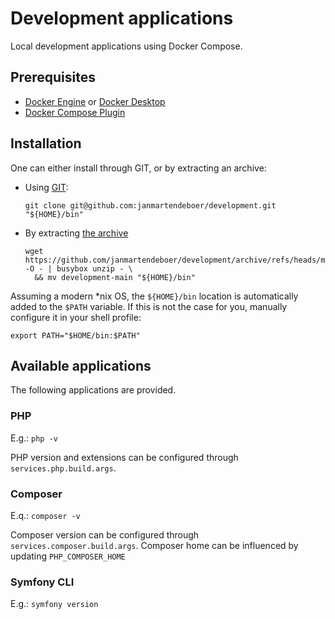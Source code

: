 # Development applications

Local development applications using Docker Compose.

## Prerequisites

- [Docker Engine](https://docs.docker.com/engine/install/) or [Docker Desktop](https://www.docker.com/products/docker-desktop/)
- [Docker Compose Plugin](https://docs.docker.com/compose/install/)

## Installation

One can either install through GIT, or by extracting an archive:

- Using [GIT](https://git-scm.com/book/en/v2/Getting-Started-Installing-Git):
  ```shell
  git clone git@github.com:janmartendeboer/development.git "${HOME}/bin"
  ```
- By extracting [the archive](https://github.com/janmartendeboer/development/archive/refs/heads/main.zip)
  ```shell
  wget https://github.com/janmartendeboer/development/archive/refs/heads/main.zip -O - | busybox unzip - \
    && mv development-main "${HOME}/bin"
  ```

Assuming a modern *nix OS, the `${HOME}/bin` location is automatically added to the `$PATH` variable.
If this is not the case for you, manually configure it in your shell profile:

```shell
export PATH="$HOME/bin:$PATH"
```

## Available applications

The following applications are provided.

### PHP

E.g.: `php -v`

PHP version and extensions can be configured through `services.php.build.args`.

### Composer

E.q.: `composer -v`

Composer version can be configured through `services.composer.build.args`.
Composer home can be influenced by updating `PHP_COMPOSER_HOME`

### Symfony CLI

E.g.: `symfony version`